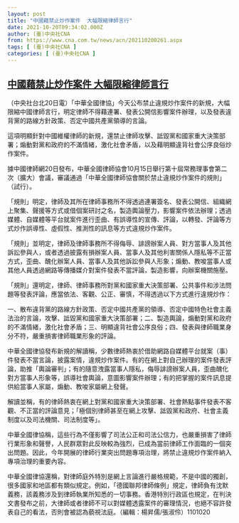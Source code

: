```yaml
---
layout: post
title: "中國藉禁止炒作案件  大幅限縮律師言行"
date: 2021-10-20T09:34:02.000Z
author: (臺)中央社CNA
from: https://www.cna.com.tw/news/acn/202110200261.aspx
tags: [ (臺)中央社CNA ]
categories: [ (臺)中央社CNA ]
---
```

<!--1634722442000-->
[中國藉禁止炒作案件  大幅限縮律師言行](https://www.cna.com.tw/news/acn/202110200261.aspx)
------

<div>
<div></div><div><p>（中央社台北20日電）「中華全國律協」今天公布禁止違規炒作案件的新規，大幅限縮中國律師言行，明定律師不得藉連署、發表公開信影響案件辦理，以及發表違背黨的路線方針政策、否定中國共產黨領導的言論。</p><p>這項明顯針對中國維權律師的新規，還禁止律師攻擊、詆毀黨和國家重大決策部署；煽動對黨和政府的不滿情緒，激化社會矛盾，以及藉明顯違背社會公序良俗炒作案件。</p><p>據中國律師網20日發布，中華全國律師協會10月15日舉行第十屆常務理事會第二次（擴大）會議，審議通過「中華全國律師協會關於禁止違規炒作案件的規則」（試行）。</p><p>「規則」明定，律師及其所在律師事務所不得透過連署簽名、發表公開信、組織網上聚集、聲援等方式或借個案研討之名，製造輿論壓力，影響案件依法辦理；透過媒體、自媒體等平台就案件進行歪曲、有誤導性的宣傳、評論，以轉發、評論等方式炒作誤導性、虛假性、推測性的訊息等方式違規炒作案件。</p><p>「規則」並明定，律師及律師事務所不得侮辱、誹謗辦案人員、對方當事人及其他訴訟參與人，或者透過披露有損辦案人員、當事人及其他利害關係人隱私等不正當方式，歪曲、醜化辦案人員、當事人及其他訴訟參與人形象；煽動、教唆當事人或其他人員透過網路等傳播媒介對案件發表不當評論，製造影響，向辦案機關施壓。</p><p>「規則」還明定，律師、律師事務所對黨和國家重大決策部署、公共事件和涉法問題等發表評論，應當依法、客觀、公正、審慎，不得透過以下方式進行違規炒作：</p><p>一、散布違背黨的路線方針政策、否定中國共產黨的領導、否定中國特色社會主義法治的言論，攻擊、詆毀黨和國家重大決策部署；二、製造輿論，煽動對黨和政府的不滿情緒，激化社會矛盾；三、明顯違背社會公序良俗；四、發表與律師職業身分不符，嚴重損害律師職業形象的評論。</p><p>中華全國律協發布新規的解讀稱，少數律師熱衷於借助網路自媒體平台就案（事）件發表不當言論，披露案情，違規炒作案件。有的在網上對自己辦理的案件發表評論，助推「輿論審判」；有的隨意洩露當事人隱私，侮辱誹謗辦案人員，歪曲醜化對方當事人形象等，誤導社會輿論，意圖影響案件辦理；有的把掌握的案件訊息提供給當事人家屬，煽動、教唆家屬網上發聲。</p><p>解讀並稱，有的律師熱衷在網上對黨和國家重大決策部署、社會熱點事件發表不客觀、不正當的評論意見；「極個別律師甚至在網上攻擊、詆毀黨和政府、社會主義制度以及司法機關、司法制度等」。</p><p>中華全國律協稱，這些行為不僅影響了司法公正和司法公信力，也嚴重損害了律師行業形象和聲譽，人民群眾對此反映較為強烈，已成為當前律師工作面臨的一個突出問題。因此，今年開展的律師行業突出問題專項治理，將禁止違規炒作案件納入專項治理的重要內容。</p><p>中華全國律協還稱，對律師庭外特別是網上言論進行嚴格規範，不是中國的獨創，很多國家和地區都有類似規定。例如，「德國聯邦律師條例」規定，律師負有沈默義務，該義務涉及到律師執業所知悉的一切事務。香港特別行政區也規定，在判決文書發布之前，大律師或者律師不可以對媒體透露案件的審理情況，也絕不容許發表自己的看法，否則會被認為藐視法庭。（編輯：楊昇儒/張淑伶）1101020</p></div>
</div>
